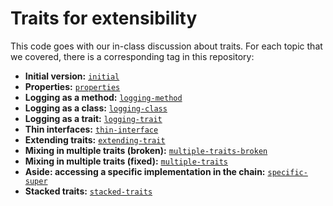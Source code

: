 # Traits for extensibility

This code goes with our in-class discussion about traits. For each topic that we
covered, there is a corresponding tag in this repository:

   + **Initial version:** [`initial`](https://github.com/hmc-cs111-fall2015/scala-traits/tree/00_initial)
   + **Properties:** [`properties`](https://github.com/hmc-cs111-fall2015/scala-traits/tree/01_properties)
   + **Logging as a method:** [`logging-method`](https://github.com/hmc-cs111-fall2015/scala-traits/tree/02_logging-method)
   + **Logging as a class:** [`logging-class`](https://github.com/hmc-cs111-fall2015/scala-traits/tree/03_logging-class)
   + **Logging as a trait:** [`logging-trait`](https://github.com/hmc-cs111-fall2015/scala-traits/tree/04_logging-trait)
   + **Thin interfaces:** [`thin-interface`](https://github.com/hmc-cs111-fall2015/scala-traits/tree/05_thin-interface)
   + **Extending traits:** [`extending-trait`](https://github.com/hmc-cs111-fall2015/scala-traits/tree/06_extending-trait)
   + **Mixing in multiple traits (broken):** [`multiple-traits-broken`](https://github.com/hmc-cs111-fall2015/scala-traits/tree/07_multiple-traits-broken)
   + **Mixing in multiple traits (fixed):** [`multiple-traits` ](https://github.com/hmc-cs111-fall2015/scala-traits/tree/08_multiple-traits)
   + **Aside: accessing a specific implementation in the chain:** [`specific-super`](https://github.com/hmc-cs111-fall2015/scala-traits/tree/09_specific-super)
   + **Stacked traits:** [`stacked-traits`](https://github.com/hmc-cs111-fall2015/scala-traits/tree/10_stacked-traits)
